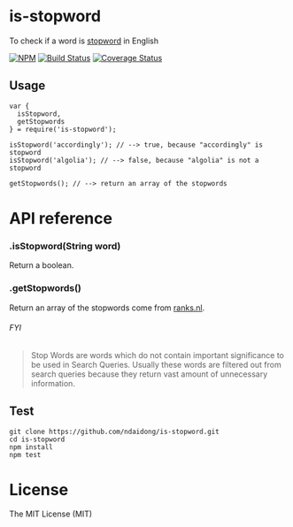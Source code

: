 # is-stopword
To check if a word is [stopword](https://en.wikipedia.org/wiki/Stop_words) in English

[![NPM](https://badge.fury.io/js/is-stopword.svg)](https://badge.fury.io/js/is-stopword)
[![Build Status](https://travis-ci.org/ndaidong/is-stopword.svg?branch=master)](https://travis-ci.org/ndaidong/is-stopword)
[![Coverage Status](https://coveralls.io/repos/github/ndaidong/is-stopword/badge.svg?branch=master)](https://coveralls.io/github/ndaidong/is-stopword?branch=master)


## Usage

```
var {
  isStopword,
  getStopwords
} = require('is-stopword');

isStopword('accordingly'); // --> true, because "accordingly" is stopword
isStopword('algolia'); // --> false, because "algolia" is not a stopword

getStopwords(); // --> return an array of the stopwords
```

# API reference

### .isStopword(String word)

Return a boolean.

### .getStopwords()

Return an array of the stopwords come from [ranks.nl](http://www.ranks.nl/stopwords).

###### FYI

> Stop Words are words which do not contain important significance to be used in Search Queries. Usually these words are filtered out from search queries because they return vast amount of unnecessary information.


## Test

```
git clone https://github.com/ndaidong/is-stopword.git
cd is-stopword
npm install
npm test
```

# License

The MIT License (MIT)
